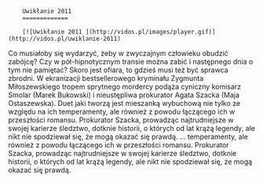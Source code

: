 
        Uwikłanie 2011 
        =============
        
        [![Uwikłanie 2011 ](http://vidos.pl/images/player.gif)](http://vidos.pl/uwiklanie-2011)
        
        
 Co musiałoby się wydarzyć, żeby w zwyczajnym człowieku obudzić zabójcę? Czy w pół-hipnotycznym transie można zabić i następnego dnia o tym nie pamiętać? Skoro jest ofiara, to gdzieś musi też być sprawca zbrodni. W ekranizacji bestsellerowego kryminału Zygmunta Miłoszewskiego tropem sprytnego mordercy podąża cyniczny komisarz Smolar (Marek Bukowski) i nieustępliwa prokurator Agata Szacka (Maja Ostaszewska). Duet jaki tworzą jest mieszanką wybuchową nie tylko ze względu na ich temperamenty, ale również z powodu łączącego ich w przeszłości romansu. Prokurator Szacka, prowadząc najtrudniejsze w swojej karierze śledztwo, dotknie historii, o których od lat krążą legendy, ale nikt nie spodziewał się, że mogą okazać się prawdą.   ... temperamenty, ale również z powodu łączącego ich w przeszłości romansu. Prokurator Szacka, prowadząc najtrudniejsze w swojej karierze śledztwo, dotknie historii, o których od lat krążą legendy, ale nikt nie spodziewał się, że mogą okazać się prawdą.
    